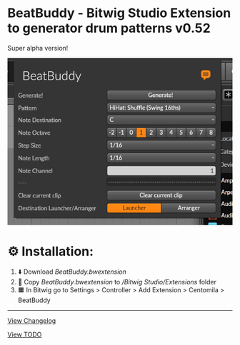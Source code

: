 # BeatBuddy - Bitwig Studio Extension to generator drum patterns v0.52

Super alpha version!

![Screenshot v0.52](image.png)

# ⚙️ Installation:

1. ⬇️ Download _BeatBuddy.bwextension_
2. 📂 Copy _BeatBuddy.bwextension_ to _/Bitwig Studio/Extensions_ folder
3. 🟧 In Bitwig go to Settings > Controller > Add Extension > Centomila > BeatBuddy

---

[View Changelog](CHANGELOG.md)

[View TODO](TODO.md)
